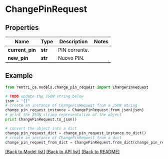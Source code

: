# ChangePinRequest


## Properties
Name | Type | Description | Notes
------------ | ------------- | ------------- | -------------
**current_pin** | **str** | PIN corrente. | 
**new_pin** | **str** | Nuovo PIN. | 

## Example

```python
from rentri_ca.models.change_pin_request import ChangePinRequest

# TODO update the JSON string below
json = "{}"
# create an instance of ChangePinRequest from a JSON string
change_pin_request_instance = ChangePinRequest.from_json(json)
# print the JSON string representation of the object
print ChangePinRequest.to_json()

# convert the object into a dict
change_pin_request_dict = change_pin_request_instance.to_dict()
# create an instance of ChangePinRequest from a dict
change_pin_request_from_dict = ChangePinRequest.from_dict(change_pin_request_dict)
```
[[Back to Model list]](../README.md#documentation-for-models) [[Back to API list]](../README.md#documentation-for-api-endpoints) [[Back to README]](../README.md)


